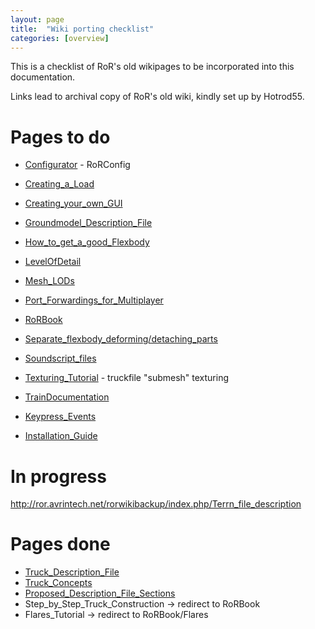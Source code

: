 ```yaml
---
layout: page
title:  "Wiki porting checklist"
categories: [overview]
---
```


This is a checklist of RoR's old wikipages to be incorporated into this documentation.

Links lead to archival copy of RoR's old wiki, kindly set up by Hotrod55.

# Pages to do
* [Configurator](http://ror.avrintech.net/rorwikibackup/index.php/Configurator) - RoRConfig
* [Creating_a_Load](http://ror.avrintech.net/rorwikibackup/index.php/Creating_a_Load)
* [Creating_your_own_GUI](http://ror.avrintech.net/rorwikibackup/index.php/Creating_your_own_GUI)

* [Groundmodel_Description_File](http://ror.avrintech.net/rorwikibackup/index.php/Groundmodel_Description_File)

* [How_to_get_a_good_Flexbody](http://ror.avrintech.net/rorwikibackup/index.php/How_to_get_a_good_Flexbody)

* [LevelOfDetail](http://ror.avrintech.net/rorwikibackup/index.php/LevelOfDetail)

* [Mesh_LODs](http://ror.avrintech.net/rorwikibackup/index.php?title=Mesh_LODs&oldid=7715)

* [Port_Forwardings_for_Multiplayer](
  http://ror.avrintech.net/rorwikibackup/index.php?title=Port_Forwardings_for_Multiplayer)

* [RoRBook](http://ror.avrintech.net/rorwikibackup/index.php/RoRBook)

* [Separate_flexbody_deforming/detaching_parts](
  http://ror.avrintech.net/rorwikibackup/index.php/Separate_%28flexbody%29_deforming/detaching_parts)
* [Soundscript_files](http://ror.avrintech.net/rorwikibackup/index.php/Soundscript_files)

* [Texturing_Tutorial](http://ror.avrintech.net/rorwikibackup/index.php/Texturing_Tutorial) - truckfile "submesh" texturing
* [TrainDocumentation](http://ror.avrintech.net/rorwikibackup/index.php/TrainDocumentation)





* [Keypress_Events](http://ror.avrintech.net/rorwikibackup/index.php/Keypress_Events)

* [Installation_Guide](http://ror.avrintech.net/rorwikibackup/index.php/Installation_Guide)

# In progress

http://ror.avrintech.net/rorwikibackup/index.php/Terrn_file_description

# Pages done
* [Truck_Description_File](http://ror.avrintech.net/rorwikibackup/index.php/Truck_Description_File)
* [Truck_Concepts](http://ror.avrintech.net/rorwikibackup/index.php/Truck_Concepts)
* [Proposed_Description_File_Sections](http://ror.avrintech.net/rorwikibackup/index.php/Proposed_Description_File_Sections)
* Step_by_Step_Truck_Construction -> redirect to RoRBook
* Flares_Tutorial -> redirect to RoRBook/Flares


